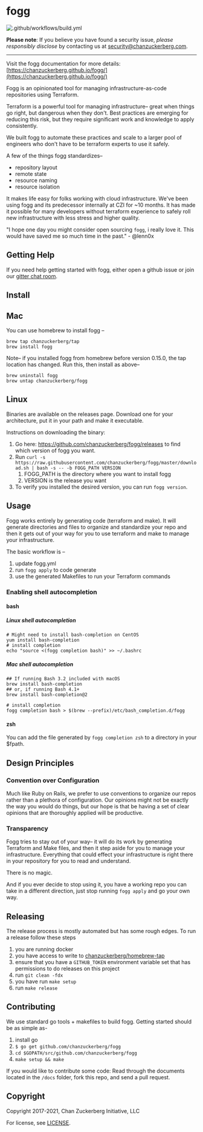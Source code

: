 # fogg

![.github/workflows/build.yml](https://github.com/chanzuckerberg/fogg/workflows/.github/workflows/build.yml/badge.svg)

**Please note**: If you believe you have found a security issue, _please responsibly disclose_ by contacting us at [security@chanzuckerberg.com](mailto:security@chanzuckerberg.com).

----

Visit the fogg documentation for more details: [https://chanzuckerberg.github.io/fogg/](https://chanzuckerberg.github.io/fogg/)

Fogg is an opinionated tool for managing infrastructure-as-code repositories using Terraform.

Terraform is a powerful tool for managing infrastructure– great when things go right, but dangerous
when they don't. Best practices are emerging for reducing this risk, but they require significant
work and knowledge to apply consistently.

We built fogg to automate these practices and scale to a larger pool of engineers who don't have to
be terraform experts to use it safely.

A few of the things fogg standardizes–

* repository layout
* remote state
* resource naming
* resource isolation

It makes life easy for folks working with cloud infrastructure. We've been using fogg and its
predecessor internally at CZI for ~10 months. It has made it possible for many developers without
terraform experience to safely roll new infrastructure with less stress and higher quality.

"I hope one day you might consider open sourcing `fogg`, i really love it. This would have saved me
so much time in the past." - @lenn0x

## Getting Help

If you need help getting started with fogg, either open a github issue or join our [gitter chat room](https://gitter.im/chanzuckerberg/fogg).

## Install

## Mac

You can use homebrew to install fogg –

```shell
brew tap chanzuckerberg/tap
brew install fogg
```

Note– if you installed fogg from homebrew before version 0.15.0, the tap location has changed. Run
this, then install as above–

```shell
brew uninstall fogg
brew untap chanzuckerberg/fogg
```

## Linux

Binaries are available on the releases page. Download one for your architecture, put it in your path and make it executable.

Instructions on downloading the binary:

1. Go here: <https://github.com/chanzuckerberg/fogg/releases> to find which version of fogg you want.
2. Run `curl -s https://raw.githubusercontent.com/chanzuckerberg/fogg/master/download.sh | bash -s -- -b FOGG_PATH VERSION`
   1. FOGG_PATH is the directory where you want to install fogg
   2. VERSION is the release you want
3. To verify you installed the desired version, you can run `fogg version`.

## Usage

Fogg works entirely by generating code (terraform and make). It will generate directories and files
to organize and standardize your repo and then it gets out of your way for you to use terraform and
make to manage your infrastructure.

The basic workflow is –

1. update fogg.yml
2. run `fogg apply` to code generate
3. use the generated Makefiles to run your Terraform commands

### Enabling shell autocompletion

#### bash

##### Linux shell autocompletion

```shell
# Might need to install bash-completion on CentOS
yum install bash-completion
# install completion
echo "source <(fogg completion bash)" >> ~/.bashrc
```

##### Mac shell autocompletion

```shell
## If running Bash 3.2 included with macOS
brew install bash-completion
## or, if running Bash 4.1+
brew install bash-completion@2

# install completion
fogg completion bash > $(brew --prefix)/etc/bash_completion.d/fogg
```

#### zsh

You can add the file generated by `fogg completion zsh` to a directory in your $fpath.

## Design Principles

### Convention over Configuration

Much like Ruby on Rails, we prefer to use conventions to organize our repos rather than a plethora
of configuration. Our opinions might not be exactly the way you would do things, but our hope is
that be having a set of clear opinions that are thoroughly applied will be productive.

### Transparency

Fogg tries to stay out of your way– it will do its work by generating Terraform and Make files, and
then it step aside for you to manage your infrastructure. Everything that could effect your
infrastructure is right there in your repository for you to read and understand.

There is no magic.

And if you ever decide to stop using it, you have a working repo you can take in a different
direction, just stop running `fogg apply` and go your own way.

## Releasing

The release process is mostly automated but has some rough edges. To run a release follow these steps

1. you are running docker
1. you have access to write to [chanzuckerberg/homebrew-tap](https://github.com/chanzuckerberg/homebrew-tap)
1. ensure that you have a `GITHUB_TOKEN` environment variable set that has permissions to do releases on this project
1. run `git clean -fdx`
1. you have run `make setup`
1. run `make release`

## Contributing

We use standard go tools + makefiles to build fogg. Getting started should be as simple as-

1. install go
1. `$ go get github.com/chanzuckerberg/fogg`
1. `cd $GOPATH/src/github.com/chanzuckerberg/fogg`
1. `make setup && make`

If you would like to contribute some code: Read through the documents  located in the `/docs`
folder, fork this repo, and send a pull request.

## Copyright

Copyright 2017-2021, Chan Zuckerberg Initiative, LLC

For license, see [LICENSE](LICENSE).
